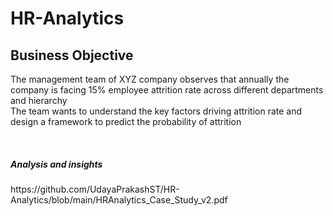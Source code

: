 # HR-Analytics
## Business Objective
The management team of XYZ company observes that annually the company is facing 15% employee attrition rate across different departments and hierarchy
<br>The team wants to understand the key factors driving attrition rate and design a framework to predict the probability of attrition

<br>

<h5> Analysis and insights </h5>
<a> https://github.com/UdayaPrakashST/HR-Analytics/blob/main/HRAnalytics_Case_Study_v2.pdf </a>
